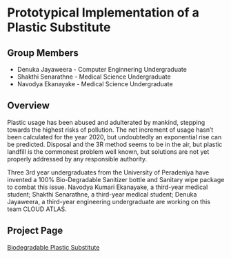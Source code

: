 # Prototypical Implementation of a Plastic Substitute

## Group Members 
- Denuka Jayaweera - Computer Enginnering Undergraduate
- Shakthi Senarathne - Medical Science Undergraduate 
- Navodya Ekanayake - Medical Science Undergraduate 

## Overview 

Plastic usage has been abused and adulterated by mankind,
stepping towards the highest risks of pollution.
The net increment of usage hasn’t been calculated for the year 2020,
but undoubtedly an exponential rise can be predicted.
Disposal and the 3R method seems to be in the air,
but plastic landfill is the commonest problem well known,
but solutions are not yet properly addressed by any responsible authority.

Three 3rd year undergraduates from the University of Peradeniya have invented a 
100% Bio-Degradable Sanitizer bottle and Sanitary wipe package to combat this issue.
Navodya  Kumari Ekanayake, a third-year medical student;
Shakthi Senarathne, a third-year medical student;
Denuka Jayaweera, a third-year engineering undergraduate are working on this team CLOUD ATLAS.

## Project Page

[Biodegradable Plastic Substitute](https://www.facebook.com)



